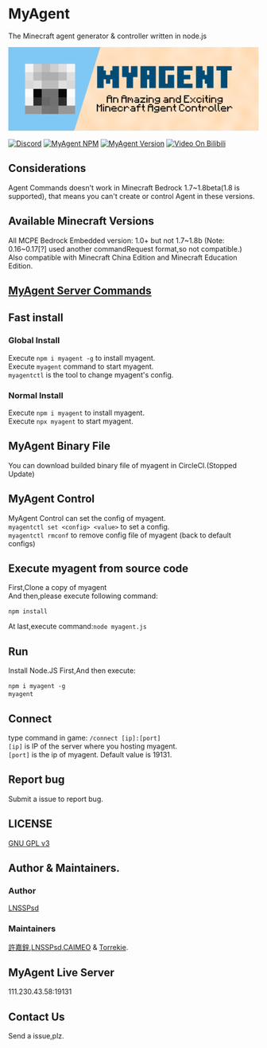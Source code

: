 # MyAgent
The Minecraft agent generator & controller written in node.js

[![MyAgent](pmyagent.png)](https://github.com/mcpews/MyAgent)

[![Discord](https://img.shields.io/badge/chat-on%20discord-7289da.svg)](https://discord.gg/ntaa8z8)
[![MyAgent NPM](https://img.shields.io/badge/npm-myagent-blue.svg)](https://www.npmjs.com/myagent)
[![MyAgent Version](https://img.shields.io/badge/dynamic/json.svg?label=myagent%20version&url=https%3A%2F%2Fraw.githubusercontent.com%2Fmcpews%2FMyAgent%2Fmaster%2Fpackage.json&query=%24.version&colorB=yellowgreen)](https://github.com/mcpews/MyAgent)
[![Video On Bilibili](https://img.shields.io/badge/Video-On%20Bilibili-ff69b4.svg)](http://www.bilibili.com/video/av37343451)
## Considerations
Agent Commands doesn't work in Minecraft Bedrock 1.7~1.8beta(1.8 is supported), that means you can't create or control Agent in these versions.
## Available Minecraft Versions
All MCPE Bedrock Embedded version: 1.0+ but not 1.7~1.8b
(Note: 0.16~0.17[?] used another commandRequest format,so not compatible.)  
Also compatible with Minecraft China Edition and Minecraft Education Edition.
## [MyAgent Server Commands](https://github.com/mcpews/wiki/server-commands)
## Fast install
### Global Install
Execute `npm i myagent -g` to install myagent.  
Execute `myagent` command to start myagent.  
`myagentctl` is the tool to change myagent's config.
### Normal Install
Execute `npm i myagent` to install myagent.  
Execute `npx myagent` to start myagent.
## MyAgent Binary File
You can download builded binary file of myagent in CircleCI.(Stopped Update)
## MyAgent Control
MyAgent Control can set the config of myagent.  
`myagentctl set <config> <value>` to set a config.  
`myagentctl rmconf` to remove config file of myagent (back to default configs)
## Execute myagent from source code
First,Clone a copy of myagent  
And then,please execute following command:
```
npm install
```
At last,execute command:`node myagent.js`
## Run
Install Node.JS First,And then execute:
```
npm i myagent -g
myagent
```
## Connect
type command in game:
`/connect [ip]:[port]`  
`[ip]` is IP of the server where you hosting myagent.  
`[port]` is the ip of myagent. Default value is 19131.
## Report bug
Submit a issue to report bug.
## LICENSE
[GNU GPL v3](LICENSE)
## Author & Maintainers.
### Author
[LNSSPsd](https://github.com/LNSSPsd)
### Maintainers
[許嘉鋅](https://github.com/TheXuJiaXin),[LNSSPsd](https://github.com/LNSSPsd),[CAIMEO](https://github.com/CAIMEOX) &amp; [Torrekie](https://github.com/Torrekie).
## MyAgent Live Server
111.230.43.58:19131
## Contact Us
Send a issue,plz.
